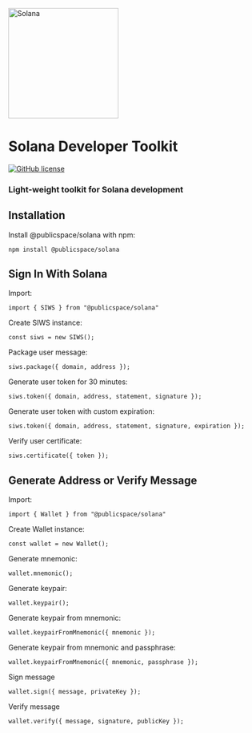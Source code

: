 <a href="https://github.com/apublicspace/solana"><img src="https://solana.com/_next/static/media/logotype.e4df684f.svg" width="220" alt="Solana"></a>

###

# Solana Developer Toolkit

[![GitHub license](https://img.shields.io/badge/license-MIT-blue.svg)](https://github.com/apublicspace/solana/blob/master/LICENSE.md)

### Light-weight toolkit for Solana development

## Installation

Install @publicspace/solana with npm:

```
npm install @publicspace/solana
```

## Sign In With Solana

Import:

```
import { SIWS } from "@publicspace/solana"
```

Create SIWS instance:

```
const siws = new SIWS();
```

Package user message:

```
siws.package({ domain, address });
```

Generate user token for 30 minutes:

```
siws.token({ domain, address, statement, signature });
```

Generate user token with custom expiration:

```
siws.token({ domain, address, statement, signature, expiration });
```

Verify user certificate:

```
siws.certificate({ token });
```

## Generate Address or Verify Message

Import:

```
import { Wallet } from "@publicspace/solana"
```

Create Wallet instance:

```
const wallet = new Wallet();
```

Generate mnemonic:

```
wallet.mnemonic();
```

Generate keypair:

```
wallet.keypair();
```

Generate keypair from mnemonic:

```
wallet.keypairFromMnemonic({ mnemonic });
```

Generate keypair from mnemonic and passphrase:

```
wallet.keypairFromMnemonic({ mnemonic, passphrase });
```

Sign message

```
wallet.sign({ message, privateKey });
```

Verify message

```
wallet.verify({ message, signature, publicKey });
```
